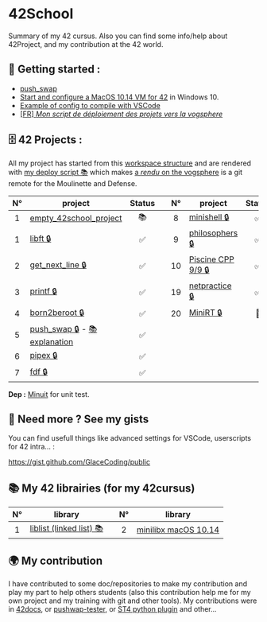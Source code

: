 # 42School

Summary of my 42 cursus. Also you can find some info/help about 42Project, and my contribution at the 42 world.

## 📖 Getting started :
 - [push_swap][1]
 - [Start and configure a MacOS 10.14 VM for 42](VM.md) in Windows 10.
 - [Example of config to compile with VSCode](https://gist.github.com/GlaceCoding/e0195d34145c8837cf8f18264fdd2539)
 - [\[FR\] *Mon script de déploiement des projets vers la vogsphere*](../../../empty_42school_project/tree/main/hooks#script-deploy)

## 🗄️ 42 Projects :
All my project has started from this [workspace structure](../../../empty_42school_project) and are rendered with [my deploy script 📚](../../../empty_42school_project/tree/main/hooks#script-deploy) which makes [a *rendu* on the vogsphere](../../../empty_42school_project_vogsphere) is a git remote for the Moulinette and Defense.

| N°  | project                                            | Status |   | N°  | project                                               | Status |
| :-: | -------------------------------------------------- | :----: | - | :-: | ----------------------------------------------------- | :----: |
| 1   | [empty_42school_project][2]                        |   📚   |   | 8   | [minishell 🔒](../../../project42_minishell)          |   ✅   |
| 1   | [libft 🔒](../../../project42_libft)               |   ✅   |   | 9   | [philosophers 🔒](../../../project42_philosophers)    |   ✅   |
| 2   | [get_next_line 🔒](../../../project42_getnextline) |   ✅   |   | 10  | [Piscine CPP 9/9 🔒][3]                               |   ✅   |
| 3   | [printf 🔒](../../../project42_printf)             |   ✅   |   | 19  | [netpractice 🔒](../../../project42_netpractice)      |   ✅   |
| 4   | [born2beroot 🔒](../../../project42_born2beroot)   |   ✅   |   | 20  | [MiniRT 🔒](../../../project42_miniRT)                |   📝   |
| 5   | [push_swap 🔒][swap] - [📚 explanation][1]         |   ✅   |   | | | |
| 6   | [pipex 🔒](../../../project42_pipex)               |   ✅   |   | | | |
| 7   | [fdf 🔒](../../../project42_fdf)                   |   ✅   |   | | | | 

[swap]: ../../../project42_pushswap
[1]: project/push_swap.md
[2]: ../../../empty_42school_project
[3]: project/CPP.md#%EF%B8%8F-cpp-module-00-08-

**Dep :** [Minuit](/siu/minunit) for unit test.

## 🥤 Need more ? See my gists

You can find usefull things like advanced settings for VSCode, userscripts for 42 intra… : 

https://gist.github.com/GlaceCoding/public

## 📚 My 42 librairies (for my 42cursus)

| N°  | library                                            |   | N°  | library                                            |
| :-: | -------------------------------------------------- | - | :-: | -------------------------------------------------- |
| 1   | [liblist (linked list) 📚][liblist]                |   | 2   | [minilibx macOS 10.14][minilibx]                   |

[liblist]: ../../../liblist#readme
[minilibx]: ../../../minilibx_macos_10.14_modified#readme


## 🌍 My contribution

I have contributed to some doc/repositories to make my contribution and play my part to help others students (also this contribution help me for my own project and my training with git and other tools). My contributions were in [42docs](https://github.com/GlaceCoding/42docs/commits?author=GlaceCoding), or [pushwap-tester](https://github.com/lmalki-h/push_swap_tester/pull/10#issue-1076884545), or [ST4 python plugin](https://github.com/baptistejamin/sublime-42-norminette/commits/master) and other…

<!--
**GlaceCoding/GlaceCoding** is a ✨ _special_ ✨ repository because its `README.md` (this file) appears on your GitHub profile.

Here are some ideas to get you started:

- 🔭 I’m currently working on ...
- 🌱 I’m currently learning ...
- 👯 I’m looking to collaborate on ...
- 🤔 I’m looking for help with ...
- 💬 Ask me about ...
- 📫 How to reach me: ...
- 😄 Pronouns: ...
- ⚡ Fun fact: ...
-->
